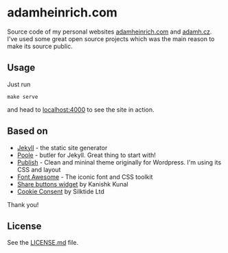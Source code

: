 # adamheinrich.com

Source code of my personal websites [adamheinrich.com](http://adamheinrich.com)
and [adamh.cz](http://adamh.cz). I've used some great open source projects which
was the main reason to make its source public.

## Usage

Just run

    make serve

and head to [localhost:4000](http://localhost:4000) to see the site in action.

## Based on

 * [Jekyll](http://jekyllrb.com/) - the static site generator
 * [Poole](http://getpoole.com/) - butler for Jekyll. Great thing to start with!
 * [Publish](https://kovshenin.com/themes/publish/) - Clean and mininal theme
   originally for Wordpress. I'm using its CSS and layout
 * [Font Awesome](http://fortawesome.github.io/Font-Awesome/) - The iconic font
   and CSS toolkit
 * [Share buttons widget](http://codingtips.kanishkkunal.in/share-buttons-jekyll/)
   by Kanishk Kunal
 * [Cookie Consent](https://github.com/insites/cookieconsent) by Silktide Ltd

Thank you!

## License

See the [LICENSE.md](LICENSE.md) file.
